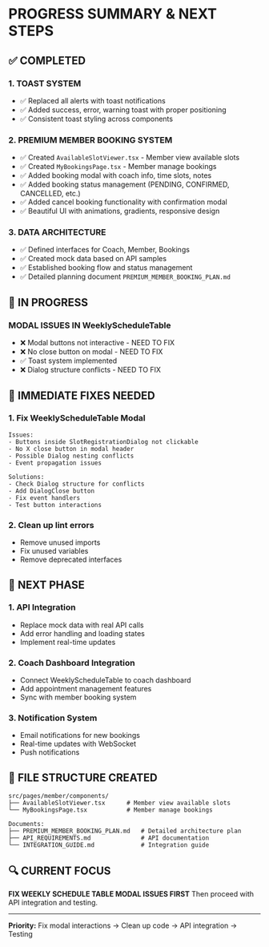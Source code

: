 # PROGRESS SUMMARY & NEXT STEPS

## ✅ COMPLETED

### 1. TOAST SYSTEM

- ✅ Replaced all alerts with toast notifications
- ✅ Added success, error, warning toast with proper positioning
- ✅ Consistent toast styling across components

### 2. PREMIUM MEMBER BOOKING SYSTEM

- ✅ Created `AvailableSlotViewer.tsx` - Member view available slots
- ✅ Created `MyBookingsPage.tsx` - Member manage bookings
- ✅ Added booking modal with coach info, time slots, notes
- ✅ Added booking status management (PENDING, CONFIRMED, CANCELLED, etc.)
- ✅ Added cancel booking functionality with confirmation modal
- ✅ Beautiful UI with animations, gradients, responsive design

### 3. DATA ARCHITECTURE

- ✅ Defined interfaces for Coach, Member, Bookings
- ✅ Created mock data based on API samples
- ✅ Established booking flow and status management
- ✅ Detailed planning document `PREMIUM_MEMBER_BOOKING_PLAN.md`

## 🔄 IN PROGRESS

### MODAL ISSUES IN WeeklyScheduleTable

- ❌ Modal buttons not interactive - NEED TO FIX
- ❌ No close button on modal - NEED TO FIX
- ✅ Toast system implemented
- ❌ Dialog structure conflicts - NEED TO FIX

## 🔧 IMMEDIATE FIXES NEEDED

### 1. Fix WeeklyScheduleTable Modal

```
Issues:
- Buttons inside SlotRegistrationDialog not clickable
- No X close button in modal header
- Possible Dialog nesting conflicts
- Event propagation issues

Solutions:
- Check Dialog structure for conflicts
- Add DialogClose button
- Fix event handlers
- Test button interactions
```

### 2. Clean up lint errors

- Remove unused imports
- Fix unused variables
- Remove deprecated interfaces

## 🚀 NEXT PHASE

### 1. API Integration

- Replace mock data with real API calls
- Add error handling and loading states
- Implement real-time updates

### 2. Coach Dashboard Integration

- Connect WeeklyScheduleTable to coach dashboard
- Add appointment management features
- Sync with member booking system

### 3. Notification System

- Email notifications for new bookings
- Real-time updates with WebSocket
- Push notifications

## 📁 FILE STRUCTURE CREATED

```
src/pages/member/components/
├── AvailableSlotViewer.tsx      # Member view available slots
└── MyBookingsPage.tsx           # Member manage bookings

Documents:
├── PREMIUM_MEMBER_BOOKING_PLAN.md   # Detailed architecture plan
├── API_REQUIREMENTS.md              # API documentation
└── INTEGRATION_GUIDE.md             # Integration guide
```

## 🔍 CURRENT FOCUS

**FIX WEEKLY SCHEDULE TABLE MODAL ISSUES FIRST**
Then proceed with API integration and testing.

---

**Priority:** Fix modal interactions → Clean up code → API integration → Testing
